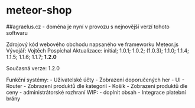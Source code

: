 # meteor-shop
##agraelus.cz - doména je nyní v provozu s nejnovější verzí tohoto softwaru

Zdrojový kód webového obchodu napsaného ve frameworku Meteor.js
Vývojář: Vojtěch Pospíchal
Aktualizace: initial; 1.0.1; 1.0.2; (1.0.3); 1.1.0; 1.1.4; 1.1.5; 1.1.6; 1.1.7; **1.2.0**

Současná verze: 1.2.0

Funkční systémy:
    - Uživatelské účty
    - Zobrazení doporučených her
    - UI
    - Router
    - Zobrazení produktů dle kategorií
    - Košík
    - Zobrazení produktů dle ceny
    - administrátorské rozhraní
WIP:
    - doplnit obsah
    - Integrace platební brány
